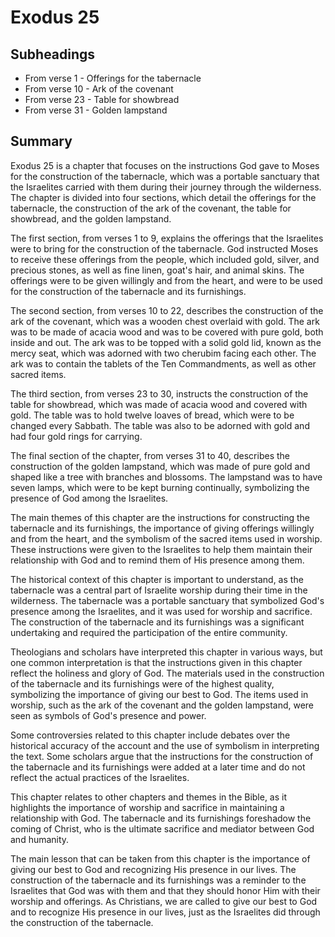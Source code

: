 # Exodus 25

## Subheadings

* From verse 1 - Offerings for the tabernacle
* From verse 10 - Ark of the covenant
* From verse 23 - Table for showbread
* From verse 31 - Golden lampstand

## Summary

Exodus 25 is a chapter that focuses on the instructions God gave to Moses for the construction of the tabernacle, which was a portable sanctuary that the Israelites carried with them during their journey through the wilderness. The chapter is divided into four sections, which detail the offerings for the tabernacle, the construction of the ark of the covenant, the table for showbread, and the golden lampstand.

The first section, from verses 1 to 9, explains the offerings that the Israelites were to bring for the construction of the tabernacle. God instructed Moses to receive these offerings from the people, which included gold, silver, and precious stones, as well as fine linen, goat's hair, and animal skins. The offerings were to be given willingly and from the heart, and were to be used for the construction of the tabernacle and its furnishings.

The second section, from verses 10 to 22, describes the construction of the ark of the covenant, which was a wooden chest overlaid with gold. The ark was to be made of acacia wood and was to be covered with pure gold, both inside and out. The ark was to be topped with a solid gold lid, known as the mercy seat, which was adorned with two cherubim facing each other. The ark was to contain the tablets of the Ten Commandments, as well as other sacred items.

The third section, from verses 23 to 30, instructs the construction of the table for showbread, which was made of acacia wood and covered with gold. The table was to hold twelve loaves of bread, which were to be changed every Sabbath. The table was also to be adorned with gold and had four gold rings for carrying.

The final section of the chapter, from verses 31 to 40, describes the construction of the golden lampstand, which was made of pure gold and shaped like a tree with branches and blossoms. The lampstand was to have seven lamps, which were to be kept burning continually, symbolizing the presence of God among the Israelites.

The main themes of this chapter are the instructions for constructing the tabernacle and its furnishings, the importance of giving offerings willingly and from the heart, and the symbolism of the sacred items used in worship. These instructions were given to the Israelites to help them maintain their relationship with God and to remind them of His presence among them.

The historical context of this chapter is important to understand, as the tabernacle was a central part of Israelite worship during their time in the wilderness. The tabernacle was a portable sanctuary that symbolized God's presence among the Israelites, and it was used for worship and sacrifice. The construction of the tabernacle and its furnishings was a significant undertaking and required the participation of the entire community.

Theologians and scholars have interpreted this chapter in various ways, but one common interpretation is that the instructions given in this chapter reflect the holiness and glory of God. The materials used in the construction of the tabernacle and its furnishings were of the highest quality, symbolizing the importance of giving our best to God. The items used in worship, such as the ark of the covenant and the golden lampstand, were seen as symbols of God's presence and power.

Some controversies related to this chapter include debates over the historical accuracy of the account and the use of symbolism in interpreting the text. Some scholars argue that the instructions for the construction of the tabernacle and its furnishings were added at a later time and do not reflect the actual practices of the Israelites.

This chapter relates to other chapters and themes in the Bible, as it highlights the importance of worship and sacrifice in maintaining a relationship with God. The tabernacle and its furnishings foreshadow the coming of Christ, who is the ultimate sacrifice and mediator between God and humanity.

The main lesson that can be taken from this chapter is the importance of giving our best to God and recognizing His presence in our lives. The construction of the tabernacle and its furnishings was a reminder to the Israelites that God was with them and that they should honor Him with their worship and offerings. As Christians, we are called to give our best to God and to recognize His presence in our lives, just as the Israelites did through the construction of the tabernacle.